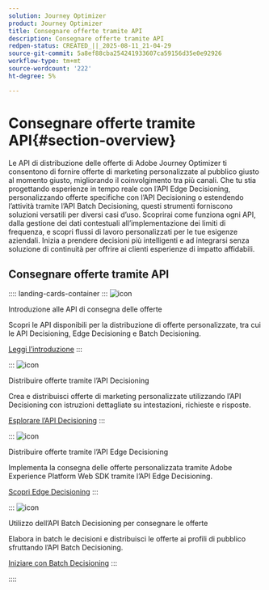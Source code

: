 ```yaml
---
solution: Journey Optimizer
product: Journey Optimizer
title: Consegnare offerte tramite API
description: Consegnare offerte tramite API
redpen-status: CREATED_||_2025-08-11_21-04-29
source-git-commit: 5a8ef88cba254241933607ca59156d35e0e92926
workflow-type: tm+mt
source-wordcount: '222'
ht-degree: 5%

---
```



# Consegnare offerte tramite API{#section-overview}

Le API di distribuzione delle offerte di Adobe Journey Optimizer ti consentono di fornire offerte di marketing personalizzate al pubblico giusto al momento giusto, migliorando il coinvolgimento tra più canali. Che tu stia progettando esperienze in tempo reale con l’API Edge Decisioning, personalizzando offerte specifiche con l’API Decisioning o estendendo l’attività tramite l’API Batch Decisioning, questi strumenti forniscono soluzioni versatili per diversi casi d’uso. Scoprirai come funziona ogni API, dalla gestione dei dati contestuali all’implementazione dei limiti di frequenza, e scopri flussi di lavoro personalizzati per le tue esigenze aziendali. Inizia a prendere decisioni più intelligenti e ad integrarsi senza soluzione di continuità per offrire ai clienti esperienze di impatto affidabili.

## Consegnare offerte tramite API

:::: landing-cards-container
:::
![icon](https://cdn.experienceleague.adobe.com/icons/book.svg?lang=it)

Introduzione alle API di consegna delle offerte

Scopri le API disponibili per la distribuzione di offerte personalizzate, tra cui le API Decisioning, Edge Decisioning e Batch Decisioning.

[Leggi l’introduzione](../using/offers/api-reference/offer-delivery-api/start-offer-delivery-apis.md)
:::

:::
![icon](https://cdn.experienceleague.adobe.com/icons/code-branch.svg?lang=it)

Distribuire offerte tramite l’API Decisioning

Crea e distribuisci offerte di marketing personalizzate utilizzando l’API Decisioning con istruzioni dettagliate su intestazioni, richieste e risposte.

[Esplorare l’API Decisioning](../using/offers/api-reference/offer-delivery-api/decisioning-api.md)
:::

:::
![icon](https://cdn.experienceleague.adobe.com/icons/gear.svg?lang=it)

Distribuire offerte tramite l’API Edge Decisioning

Implementa la consegna delle offerte personalizzata tramite Adobe Experience Platform Web SDK tramite l’API Edge Decisioning.

[Scopri Edge Decisioning](../using/offers/api-reference/offer-delivery-api/edge-decisioning-api.md)
:::

:::
![icon](https://cdn.experienceleague.adobe.com/icons/list-check.svg?lang=it)

Utilizzo dell’API Batch Decisioning per consegnare le offerte

Elabora in batch le decisioni e distribuisci le offerte ai profili di pubblico sfruttando l’API Batch Decisioning.

[Iniziare con Batch Decisioning](../using/offers/api-reference/offer-delivery-api/batch-decisioning-api.md)
:::

::::
